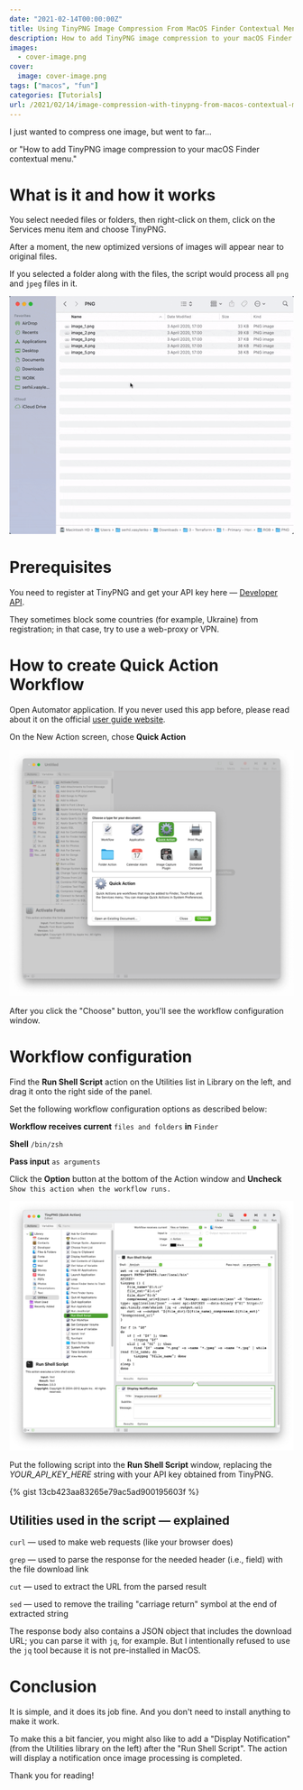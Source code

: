 ```yaml
---
date: "2021-02-14T00:00:00Z"
title: Using TinyPNG Image Compression From MacOS Finder Contextual Menu
description: How to add TinyPNG image compression to your macOS Finder contextual menu
images: 
  - cover-image.png
cover:
  image: cover-image.png
tags: ["macos", "fun"]
categories: [Tutorials]
url: /2021/02/14/image-compression-with-tinypng-from-macos-contextual-menu.html
---
```

I just wanted to compress one image, but went to far...

or "How to add TinyPNG image compression to your macOS Finder contextual menu."

# What is it and how it works
You select needed files or folders, then right-click on them, click on the Services menu item and choose TinyPNG.

After a moment, the new optimized versions of images will appear near to original files.

If you selected a folder along with the files, the script would process all `png` and `jpeg` files in it.

![](context_menu_full_compressed.gif)

# Prerequisites
You need to register at TinyPNG and get your API key here — [Developer API](https://tinypng.com/developers).

They sometimes block some countries (for example, Ukraine) from registration; in that case, try to use a web-proxy or VPN.

# How to create Quick Action Workflow
Open Automator application. If you never used this app before, please read about it on the official [user guide website](https://support.apple.com/guide/automator/create-a-workflow-aut7cac58839/2.10/mac/11.0).

On the New Action screen, chose **Quick Action**

![](quick_action_compressed.png)

After you click the "Choose" button, you'll see the workflow configuration window.

# Workflow configuration
Find the **Run Shell Script** action on the Utilities list in Library on the left, and drag it onto the right side of the panel.

Set the following workflow configuration options as described below:

**Workflow receives current** `files and folders` **in** `Finder`

**Shell** `/bin/zsh`

**Pass input** `as arguments`

Click the **Option** button at the bottom of the Action window and **Uncheck** `Show this action when the workflow runs.`

![](run_shell_script_compressed.png)

Put the following script into the **Run Shell Script** window, replacing the *YOUR_API_KEY_HERE* string with your API key obtained from TinyPNG.

{% gist 13cb423aa83265e79ac5ad900195603f %}

## Utilities used in the script — explained

`curl` — used to make web requests (like your browser does)

`grep` — used to parse the response for the needed header (i.e., field) with the file download link

`cut` — used to extract the URL from the parsed result

`sed` — used to remove the trailing "carriage return" symbol at the end of extracted string

The response body also contains a JSON object that includes the download URL; you can parse it with `jq`, for example. But I intentionally refused to use the `jq` tool because it is not pre-installed in MacOS.

# Conclusion

It is simple, and it does its job fine. And you don't need to install anything to make it work.

To make this a bit fancier, you might also like to add a "Display Notification" (from the Utilities library on the left) after the "Run Shell Script". The action will display a notification once image processing is completed.

Thank you for reading!